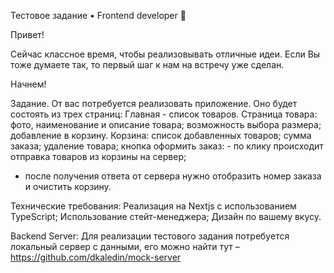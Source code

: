 Тестовое задание • Frontend developer 🚀

Привет!

Сейчас классное время, чтобы реализовывать отличные идеи. Если Вы тоже думаете так, то первый шаг к нам на встречу уже сделан.

Начнем! 

Задание.
От вас потребуется реализовать приложение. Оно будет состоять из трех страниц:
Главная - список товаров.
Страница товара:
фото, наименование и описание товара;
возможность выбора размера;
добавление в корзину.
Корзина:
список добавленных товаров;
сумма заказа;
удаление товара;
кнопка оформить заказ:
 	- по клику происходит отправка товаров из корзины на сервер;
- после получения ответа от сервера нужно отобразить номер заказа и очистить корзину.


Технические требования:
Реализация на Nextjs с использованием TypeScript;
Использование стейт-менеджера;
Дизайн по вашему вкусу.

Backend Server:
Для реализации тестового задания потребуется локальный сервер с
данными, его можно найти тут – https://github.com/dkaledin/mock-server
